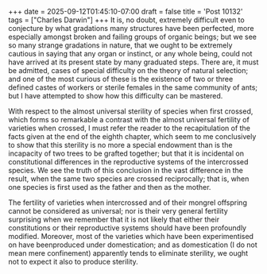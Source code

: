 +++
date = 2025-09-12T01:45:10-07:00
draft = false
title = 'Post 10132'
tags = ["Charles Darwin"]
+++
It is, no doubt, extremely difficult even to conjecture by what gradations many structures have been perfected, more especially amongst broken and failing groups of organic beings; but we see so many strange gradations in nature, that we ought to be extremely cautious in saying that any organ or instinct, or any whole being, could not have arrived at its present state by many graduated steps. There are, it must be admitted, cases of special difficulty on the theory of natural selection; and one of the most curious of these is the existence of two or three defined castes of workers or sterile females in the same community of ants; but I have attempted to show how this difficulty can be mastered.

With respect to the almost universal sterility of species when first crossed, which forms so remarkable a contrast with the almost universal fertility of varieties when crossed, I must refer the reader to the recapitulation of the facts given at the end of the eighth chapter, which seem to me conclusively to show that this sterility is no more a special endowment than is the incapacity of two trees to be grafted together; but that it is incidental on constitutional differences in the reproductive systems of the intercrossed species. We see the truth of this conclusion in the vast difference in the result, when the same two species are crossed reciprocally; that is, when one species is first used as the father and then as the mother.

The fertility of varieties when intercrossed and of their mongrel offspring cannot be considered as universal; nor is their very general fertility surprising when we remember that it is not likely that either their constitutions or their reproductive systems should have been profoundly modified. Moreover, most of the varieties which have been experimentised on have beenproduced under domestication; and as domestication (I do not mean mere confinement) apparently tends to eliminate sterility, we ought not to expect it also to produce sterility.
